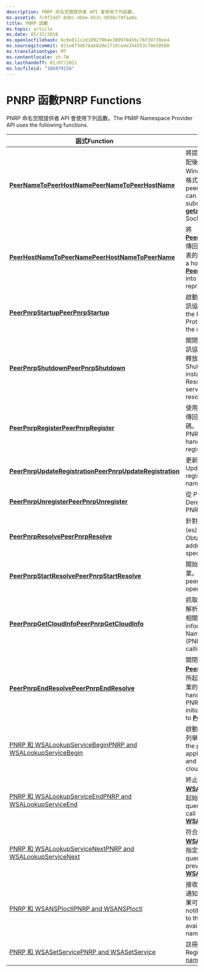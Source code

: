 ```yaml
---
description: PNRP 命名空間提供者 API 會使用下列函數。
ms.assetid: 7c9f2dd7-8dbc-4bbe-b53c-8036c79faa8a
title: PNRP 函數
ms.topic: article
ms.date: 05/31/2018
ms.openlocfilehash: bc0e811c2d10927064e380970456c76f30730ee4
ms.sourcegitcommit: 831e8f3db78ab820e1710cede244553c70e50500
ms.translationtype: MT
ms.contentlocale: zh-TW
ms.lasthandoff: 01/07/2021
ms.locfileid: "106979156"
---
```

# <a name="pnrp-functions"></a><span data-ttu-id="3d171-103">PNRP 函數</span><span class="sxs-lookup"><span data-stu-id="3d171-103">PNRP Functions</span></span>

<span data-ttu-id="3d171-104">PNRP 命名空間提供者 API 會使用下列函數。</span><span class="sxs-lookup"><span data-stu-id="3d171-104">The PNRP Namespace Provider API uses the following functions.</span></span>



| <span data-ttu-id="3d171-105">函式</span><span class="sxs-lookup"><span data-stu-id="3d171-105">Function</span></span>                                                             | <span data-ttu-id="3d171-106">描述</span><span class="sxs-lookup"><span data-stu-id="3d171-106">Description</span></span>                                                                                                                                                  |
|----------------------------------------------------------------------|--------------------------------------------------------------------------------------------------------------------------------------------------------------|
| [<span data-ttu-id="3d171-107">**PeerNameToPeerHostName**</span><span class="sxs-lookup"><span data-stu-id="3d171-107">**PeerNameToPeerHostName**</span></span>](/windows/desktop/api/P2P/nf-p2p-peernametopeerhostname)             | <span data-ttu-id="3d171-108">將提供的對等名稱編碼為可搭配後續呼叫 [**getaddrinfo**](/windows/desktop/api/ws2tcpip/nf-ws2tcpip-getaddrinfo) Windows 通訊端函式使用的格式。</span><span class="sxs-lookup"><span data-stu-id="3d171-108">Encodes the supplied peer name as a format that can be used with a subsequent call to the [**getaddrinfo**](/windows/desktop/api/ws2tcpip/nf-ws2tcpip-getaddrinfo) Windows Sockets function.</span></span> |
| [<span data-ttu-id="3d171-109">**PeerHostNameToPeerName**</span><span class="sxs-lookup"><span data-stu-id="3d171-109">**PeerHostNameToPeerName**</span></span>](/windows/desktop/api/P2P/nf-p2p-peerhostnametopeername)             | <span data-ttu-id="3d171-110">將 [**PeerNameToPeerHostName**](/windows/desktop/api/P2P/nf-p2p-peernametopeerhostname) 傳回的主機名稱解碼成它所代表的對等名稱字串。</span><span class="sxs-lookup"><span data-stu-id="3d171-110">Decodes a host name returned by [**PeerNameToPeerHostName**](/windows/desktop/api/P2P/nf-p2p-peernametopeerhostname) into the peer name string it represents.</span></span>                            |
| [<span data-ttu-id="3d171-111">**PeerPnrpStartup**</span><span class="sxs-lookup"><span data-stu-id="3d171-111">**PeerPnrpStartup**</span></span>](/windows/desktop/api/P2P/nf-p2p-peerpnrpstartup)                           | <span data-ttu-id="3d171-112">啟動呼叫端的對等名稱解析通訊協定 (PNRP) 服務。</span><span class="sxs-lookup"><span data-stu-id="3d171-112">Starts the Peer Name Resolution Protocol (PNRP) service for the calling peer.</span></span>                                                                                |
| [<span data-ttu-id="3d171-113">**PeerPnrpShutdown**</span><span class="sxs-lookup"><span data-stu-id="3d171-113">**PeerPnrpShutdown**</span></span>](/windows/desktop/api/P2P/nf-p2p-peerpnrpshutdown)                         | <span data-ttu-id="3d171-114">關閉執行中的對等名稱解析通訊協定實例 (PNRP) 服務，並釋放與其相關聯的所有資源。</span><span class="sxs-lookup"><span data-stu-id="3d171-114">Shuts down a running instance of the Peer Name Resolution Protocol (PNRP) service and releases all resources associated with it.</span></span>                             |
| [<span data-ttu-id="3d171-115">**PeerPnrpRegister**</span><span class="sxs-lookup"><span data-stu-id="3d171-115">**PeerPnrpRegister**</span></span>](/windows/desktop/api/P2P/nf-p2p-peerpnrpregister)                         | <span data-ttu-id="3d171-116">使用 PNRP 雲端註冊對等，並傳回可用於註冊更新的控制碼。</span><span class="sxs-lookup"><span data-stu-id="3d171-116">Registers a peer with a PNRP cloud and returns a handle that can be used for registration updates.</span></span>                                                           |
| [<span data-ttu-id="3d171-117">**PeerPnrpUpdateRegistration**</span><span class="sxs-lookup"><span data-stu-id="3d171-117">**PeerPnrpUpdateRegistration**</span></span>](/windows/desktop/api/P2P/nf-p2p-peerpnrpupdateregistration)     | <span data-ttu-id="3d171-118">更新名稱的 PNRP 註冊資訊。</span><span class="sxs-lookup"><span data-stu-id="3d171-118">Updates the PNRP registration information for a name.</span></span>                                                                                                        |
| [<span data-ttu-id="3d171-119">**PeerPnrpUnregister**</span><span class="sxs-lookup"><span data-stu-id="3d171-119">**PeerPnrpUnregister**</span></span>](/windows/desktop/api/P2P/nf-p2p-peerpnrpunregister)                     | <span data-ttu-id="3d171-120">從 PNRP 雲端取消註冊對等。</span><span class="sxs-lookup"><span data-stu-id="3d171-120">Deregisters a peer from a PNRP cloud.</span></span>                                                                                                                        |
| [<span data-ttu-id="3d171-121">**PeerPnrpResolve**</span><span class="sxs-lookup"><span data-stu-id="3d171-121">**PeerPnrpResolve**</span></span>](/windows/desktop/api/P2P/nf-p2p-peerpnrpresolve)                           | <span data-ttu-id="3d171-122">針對特定的對等名稱，取得 (es) 註冊的端點位址。</span><span class="sxs-lookup"><span data-stu-id="3d171-122">Obtains the endpoint address(es) registered for a specific peer name.</span></span>                                                                                        |
| [<span data-ttu-id="3d171-123">**PeerPnrpStartResolve**</span><span class="sxs-lookup"><span data-stu-id="3d171-123">**PeerPnrpStartResolve**</span></span>](/windows/desktop/api/P2P/nf-p2p-peerpnrpstartresolve)                 | <span data-ttu-id="3d171-124">開始非同步對等名稱解析作業。</span><span class="sxs-lookup"><span data-stu-id="3d171-124">Starts an asynchronous peer name resolution operation.</span></span>                                                                                                       |
| [<span data-ttu-id="3d171-125">**PeerPnrpGetCloudInfo**</span><span class="sxs-lookup"><span data-stu-id="3d171-125">**PeerPnrpGetCloudInfo**</span></span>](/windows/desktop/api/P2P/nf-p2p-peerpnrpgetcloudinfo)                 | <span data-ttu-id="3d171-126">抓取呼叫端所參與之對等名稱解析通訊協定 (PNRP) 雲端的相關資訊。</span><span class="sxs-lookup"><span data-stu-id="3d171-126">Retrieves information on the Peer Name Resolution Protocol (PNRP) clouds in which the calling peer is participating.</span></span>                                         |
| [<span data-ttu-id="3d171-127">**PeerPnrpEndResolve**</span><span class="sxs-lookup"><span data-stu-id="3d171-127">**PeerPnrpEndResolve**</span></span>](/windows/desktop/api/P2P/nf-p2p-peerpnrpendresolve)                     | <span data-ttu-id="3d171-128">關閉使用先前的 [**PeerPnrpStartResolve**](/windows/desktop/api/P2P/nf-p2p-peerpnrpstartresolve)呼叫所起始的非同步 PNRP 解析作業的控制碼。</span><span class="sxs-lookup"><span data-stu-id="3d171-128">Closes the handle for an asynchronous PNRP resolution operation initiated with a previous call to [**PeerPnrpStartResolve**](/windows/desktop/api/P2P/nf-p2p-peerpnrpstartresolve).</span></span>      |
| [<span data-ttu-id="3d171-129">PNRP 和 WSALookupServiceBegin</span><span class="sxs-lookup"><span data-stu-id="3d171-129">PNRP and WSALookupServiceBegin</span></span>](pnrp-and-wsalookupservicebegin.md) | <span data-ttu-id="3d171-130">啟動可讓應用程式解析名稱和列舉網路雲端的進程。</span><span class="sxs-lookup"><span data-stu-id="3d171-130">Starts the process that allows an application to resolve names and enumerate network clouds.</span></span>                                                                 |
| [<span data-ttu-id="3d171-131">PNRP 和 WSALookupServiceEnd</span><span class="sxs-lookup"><span data-stu-id="3d171-131">PNRP and WSALookupServiceEnd</span></span>](pnrp-and-wsalookupserviceend.md)     | <span data-ttu-id="3d171-132">終止在先前呼叫 [**WSALookupServiceBegin**](winsock-nsp-reference-links.md)時起始的查詢。</span><span class="sxs-lookup"><span data-stu-id="3d171-132">Terminates a query initiated in a previous call to [**WSALookupServiceBegin**](winsock-nsp-reference-links.md).</span></span>                                             |
| [<span data-ttu-id="3d171-133">PNRP 和 WSALookupServiceNext</span><span class="sxs-lookup"><span data-stu-id="3d171-133">PNRP and WSALookupServiceNext</span></span>](pnrp-and-wsalookupservicenext.md)   | <span data-ttu-id="3d171-134">符合先前呼叫 [**WSALookupServiceBegin**](winsock-nsp-reference-links.md)所指定的查詢。</span><span class="sxs-lookup"><span data-stu-id="3d171-134">Matches queries specified in a previous call to [**WSALookupServiceBegin**](winsock-nsp-reference-links.md).</span></span>                                                |
| [<span data-ttu-id="3d171-135">PNRP 和 WSANSPIoctl</span><span class="sxs-lookup"><span data-stu-id="3d171-135">PNRP and WSANSPIoctl</span></span>](pnrp-and-wsanspioctl.md)                     | <span data-ttu-id="3d171-136">接收網路雲端清單變更的相關通知，以及名稱解析要求的結果可用性。</span><span class="sxs-lookup"><span data-stu-id="3d171-136">Receives notifications about changes to the network cloud list and availability of results of a name resolution request.</span></span>                                     |
| [<span data-ttu-id="3d171-137">PNRP 和 WSASetService</span><span class="sxs-lookup"><span data-stu-id="3d171-137">PNRP and WSASetService</span></span>](pnrp-and-wsasetservice.md)                 | <span data-ttu-id="3d171-138">註冊或移除 [對等名稱](peer-names.md)。</span><span class="sxs-lookup"><span data-stu-id="3d171-138">Registers or removes [peer names](peer-names.md).</span></span>                                                                                                           |



 

 

 

